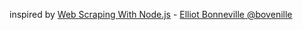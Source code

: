 inspired by [Web Scraping With Node.js](http://www.smashingmagazine.com/2015/04/08/web-scraping-with-nodejs/) - [Elliot Bonneville @bovenille](https://twitter.com/bovenille)